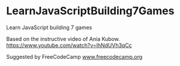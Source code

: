 # LearnJavaScriptBuilding7Games

Learn JavaScript building 7 games

Based on the instructive video of Ania Kubow.
https://www.youtube.com/watch?v=lhNdUVh3qCc

Suggested by FreeCodeCamp
www.freecodecamp.org